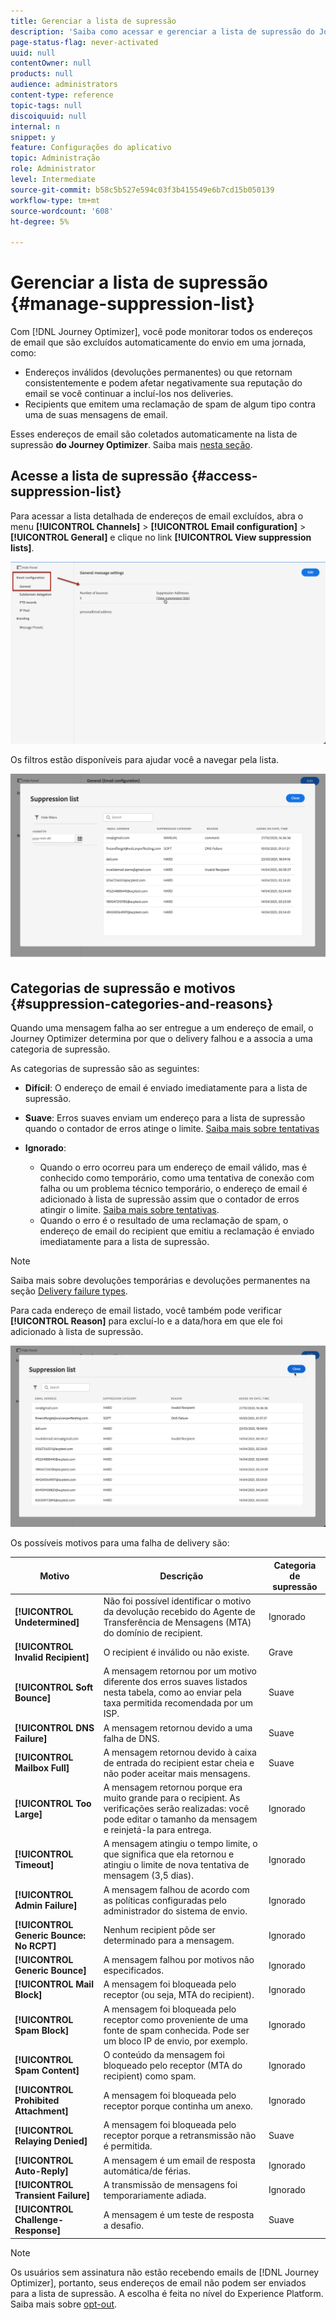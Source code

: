 ```yaml
---
title: Gerenciar a lista de supressão
description: 'Saiba como acessar e gerenciar a lista de supressão do Journey Optimizer '
page-status-flag: never-activated
uuid: null
contentOwner: null
products: null
audience: administrators
content-type: reference
topic-tags: null
discoiquuid: null
internal: n
snippet: y
feature: Configurações do aplicativo
topic: Administração
role: Administrator
level: Intermediate
source-git-commit: b58c5b527e594c03f3b415549e6b7cd15b050139
workflow-type: tm+mt
source-wordcount: '608'
ht-degree: 5%

---
```



# Gerenciar a lista de supressão {#manage-suppression-list}

Com [!DNL Journey Optimizer], você pode monitorar todos os endereços de email que são excluídos automaticamente do envio em uma jornada, como:

* Endereços inválidos (devoluções permanentes) ou que retornam consistentemente e podem afetar negativamente sua reputação do email se você continuar a incluí-los nos deliveries.
* Recipients que emitem uma reclamação de spam de algum tipo contra uma de suas mensagens de email.

<!--Profiles who unsubscribe from your sendings. Learn more on [opting-out](../consent.md). NOT TRUE as confirmed by eng.: "Subscribe and Unsubscribe are handled by the Consent/Subscription service. A user that opts out will not make it to the suppression list – we won’t send them emails."-->

Esses endereços de email são coletados automaticamente na lista de supressão **do Journey Optimizer**. Saiba mais [nesta seção](../suppression-list.md).

## Acesse a lista de supressão {#access-suppression-list}

Para acessar a lista detalhada de endereços de email excluídos, abra o menu **[!UICONTROL Channels]** > **[!UICONTROL Email configuration]** > **[!UICONTROL General]** e clique no link **[!UICONTROL View suppression lists]**.

![](../assets/suppression-list-link.png)

Os filtros estão disponíveis para ajudar você a navegar pela lista.

![](../assets/suppression-list-filters.png)

<!--suppression date,  category and reason, but on staging, only creation date filter is available-->

<!--You can also download the list as a CSV file for analysis and reporting purpose. Won't be available.-->

## Categorias de supressão e motivos {#suppression-categories-and-reasons}

Quando uma mensagem falha ao ser entregue a um endereço de email, o Journey Optimizer determina por que o delivery falhou e a associa a uma categoria de supressão.

As categorias de supressão são as seguintes:

* **Difícil**: O endereço de email é enviado imediatamente para a lista de supressão.

* **Suave**: Erros suaves enviam um endereço para a lista de supressão quando o contador de erros atinge o limite. [Saiba mais sobre tentativas](retries.md)

* **Ignorado**:
   * Quando o erro ocorreu para um endereço de email válido, mas é conhecido como temporário, como uma tentativa de conexão com falha ou um problema técnico temporário, o endereço de email é adicionado à lista de supressão assim que o contador de erros atingir o limite. [Saiba mais sobre tentativas](retries.md).
   * Quando o erro é o resultado de uma reclamação de spam, o endereço de email do recipient que emitiu a reclamação é enviado imediatamente para a lista de supressão.

<!--**Manual**: You can also manually add an email address to the suppression list. => Manual category will be available when manually adding an address to the suppression list (via API)-->

>[!NOTE]
>
>Saiba mais sobre devoluções temporárias e devoluções permanentes na seção [Delivery failure types](../suppression-list.md#delivery-failures).

Para cada endereço de email listado, você também pode verificar **[!UICONTROL Reason]** para excluí-lo e a data/hora em que ele foi adicionado à lista de supressão.

![](../assets/suppression-list-temp.png)
<!--to replace with suppression-list.png when Manual category is available (through API)-->

Os possíveis motivos para uma falha de delivery são:

| Motivo | Descrição | Categoria de supressão |
---------|----------|--------- |
| **[!UICONTROL Undetermined]** | Não foi possível identificar o motivo da devolução recebido do Agente de Transferência de Mensagens (MTA) do domínio de recipient. | Ignorado |
| **[!UICONTROL Invalid Recipient]** | O recipient é inválido ou não existe. | Grave |
| **[!UICONTROL Soft Bounce]** | A mensagem retornou por um motivo diferente dos erros suaves listados nesta tabela, como ao enviar pela taxa permitida recomendada por um ISP. | Suave |
| **[!UICONTROL DNS Failure]** | A mensagem retornou devido a uma falha de DNS. | Suave |
| **[!UICONTROL Mailbox Full]** | A mensagem retornou devido à caixa de entrada do recipient estar cheia e não poder aceitar mais mensagens. | Suave |
| **[!UICONTROL Too Large]** | A mensagem retornou porque era muito grande para o recipient. [](retries.md) As verificações serão realizadas: você pode editar o tamanho da mensagem e reinjetá-la para entrega. | Ignorado |
| **[!UICONTROL Timeout]** | A mensagem atingiu o tempo limite, o que significa que ela retornou e atingiu o limite de nova tentativa de mensagem (3,5 dias). | Ignorado |
| **[!UICONTROL Admin Failure]** | A mensagem falhou de acordo com as políticas configuradas pelo administrador do sistema de envio. <!--For example, if emails are blackholed at the global, domain or binding level using the "blackhole" directive, this bounce code is used.--> | Ignorado |
| **[!UICONTROL Generic Bounce: No RCPT]** | Nenhum recipient pôde ser determinado para a mensagem. | Ignorado |
| **[!UICONTROL Generic Bounce]** | A mensagem falhou por motivos não especificados. | Ignorado |
| **[!UICONTROL Mail Block]** | A mensagem foi bloqueada pelo receptor (ou seja, MTA do recipient). | Ignorado |
| **[!UICONTROL Spam Block]** | A mensagem foi bloqueada pelo receptor como proveniente de uma fonte de spam conhecida. Pode ser um bloco IP de envio, por exemplo. | Ignorado |
| **[!UICONTROL Spam Content]** | O conteúdo da mensagem foi bloqueado pelo receptor (MTA do recipient) como spam. | Ignorado |
| **[!UICONTROL Prohibited Attachment]** | A mensagem foi bloqueada pelo receptor porque continha um anexo. | Ignorado |
| **[!UICONTROL Relaying Denied]** | A mensagem foi bloqueada pelo receptor porque a retransmissão não é permitida. | Suave |
| **[!UICONTROL Auto-Reply]** | A mensagem é um email de resposta automática/de férias. | Ignorado |
| **[!UICONTROL Transient Failure]** | A transmissão de mensagens foi temporariamente adiada. | Ignorado |
| **[!UICONTROL Challenge-Response]** | A mensagem é um teste de resposta a desafio. | Suave |

>[!NOTE]
>
>Os usuários sem assinatura não estão recebendo emails de [!DNL Journey Optimizer], portanto, seus endereços de email não podem ser enviados para a lista de supressão. A escolha é feita no nível do Experience Platform. Saiba mais sobre [opt-out](../consent.md).

<!--
Removed from the table provided by SparkPost/Momentum:
| **[!UICONTROL Subscribe]** | The message is a subscribe request. | Ignored |
| **[!UICONTROL Unsubscribe]** | The message is an unsubscribe request. | Hard |
-->

<!--Note to add eventually: If a user is subscribed and [!DNL Journey Optimizer] fails to send emails to their subscribed email address, they will get added to the suppression list. (not sure it's possible to subscribe through AJO or need to find reference to Experience Platform doc?)-->


